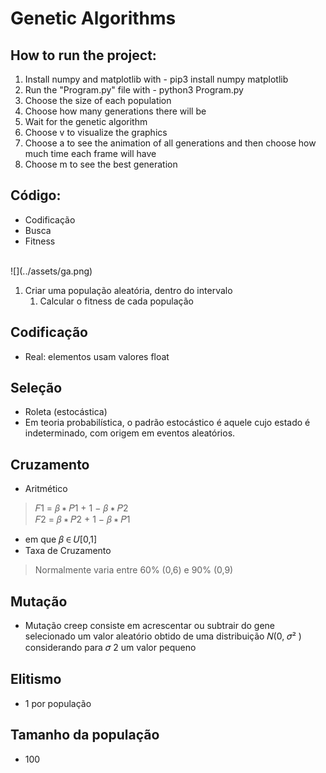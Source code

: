 # Genetic Algorithms

## How to run the project:
1. Install numpy and matplotlib with - pip3 install numpy matplotlib
2. Run the "Program.py" file with - python3 Program.py
3. Choose the size of each population
4. Choose how many generations there will be
5. Wait for the genetic algorithm
6. Choose v to visualize the graphics
7. Choose a to see the animation of all generations and then choose how much time each frame will have
8. Choose m to see the best generation
## Código:
- Codificação
- Busca
- Fitness
<br />
![](../assets/ga.png)

1. Criar uma população aleatória, dentro do intervalo
   1. Calcular o fitness de cada população

## Codificação
- Real: elementos usam valores float

## Seleção
- Roleta (estocástica)
- Em teoria probabilística, o padrão estocástico é aquele cujo estado é indeterminado, com origem em eventos aleatórios.

## Cruzamento
- Aritmético
> 𝐹1 = 𝛽 ∗ 𝑃1 + 1 − 𝛽 ∗ 𝑃2 <br />
> 𝐹2 = 𝛽 ∗ 𝑃2 + 1 − 𝛽 ∗ 𝑃1
- em que 𝛽 ∈ 𝑈[0,1]
- Taxa de Cruzamento
> Normalmente varia entre 60% (0,6) e 90% (0,9)

## Mutação 
- Mutação creep
consiste em acrescentar ou subtrair do gene selecionado
um valor aleatório obtido de uma distribuição 𝑁(0, 𝜎² )
considerando para 𝜎 2 um valor pequeno

## Elitismo
- 1 por população

## Tamanho da população
- 100